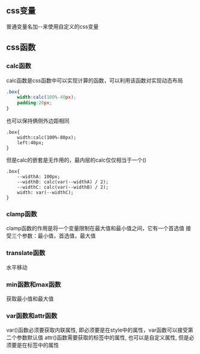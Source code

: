## css变量
普通变量名加--来使用自定义的css变量

## css函数
### calc函数
calc函数是css函数中可以实现计算的函数，可以利用该函数对实现动态布局
``` css
.box{
    width:calc(100%-40px);
    padding:20px;
}
```
也可以保持俩侧外边距相同
```
.box{
    width:calc(100%-80px);
    left:40px;
}
```
但是calc的嵌套是无作用的，最内层的calc仅仅相当于一个()
```
.box{
    --widthA: 100px;
    --widthB: calc(var(--widthA) / 2);
    --widthC: calc(var(--widthB) / 2);
    width: var(--widthC);
}
```
### clamp函数
clamp函数的作用是将一个变量限制在最大值和最小值之间，它有一个首选值
接受三个参数：最小值，首选值，最大值

### translate函数
水平移动

### min函数和max函数
获取最小值和最大值

### var函数和attr函数
var()函数必须要获取内联属性, 即必须要是在style中的属性，var函数可以接受第二个参数默认值
attr()函数需要获取的标签中的属性, 也可以是自定义属性, 但是必须要是在标签中的属性